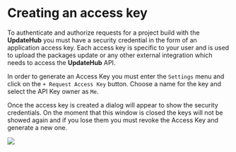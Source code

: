 # Creating an access key



To authenticate and authorize requests for a project build with the **UpdateHub** you must have a security credential in the form of an application access key. Each access key is specific to your user and is used to upload the packages update or any other external integration which needs to access the **UpdateHub** API.

In order to generate an Access Key you must enter the `Settings` menu and click on the `+ Request Access Key` button. Choose a name for the key and select the API Key owner as `Me`.

Once the access key is created a dialog will appear to show the security credentials. On the moment that this window is closed the keys will not be showed again and if you lose them you must revoke the Access Key and generate a new one.

![](../../.gitbook/assets/accesskey.png)
